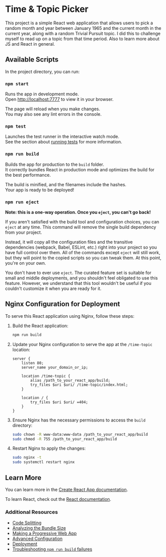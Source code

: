 # Time & Topic Picker

This project is a simple React web application that allows users to pick a random month and year between January 1965 and the current month in the current year, along with a random Trivial Pursuit topic. I did this to challenge myself to read up on a topic from that time period. Also to learn more about JS and React in general.

## Available Scripts

In the project directory, you can run:

### `npm start`

Runs the app in development mode.\
Open [http://localhost:7777](http://localhost:7777) to view it in your browser.

The page will reload when you make changes.\
You may also see any lint errors in the console.

### `npm test`

Launches the test runner in the interactive watch mode.\
See the section about [running tests](https://facebook.github.io/create-react-app/docs/running-tests) for more information.

### `npm run build`

Builds the app for production to the `build` folder.\
It correctly bundles React in production mode and optimizes the build for the best performance.

The build is minified, and the filenames include the hashes.\
Your app is ready to be deployed!

### `npm run eject`

**Note: this is a one-way operation. Once you `eject`, you can't go back!**

If you aren't satisfied with the build tool and configuration choices, you can `eject` at any time. This command will remove the single build dependency from your project.

Instead, it will copy all the configuration files and the transitive dependencies (webpack, Babel, ESLint, etc.) right into your project so you have full control over them. All of the commands except `eject` will still work, but they will point to the copied scripts so you can tweak them. At this point, you're on your own.

You don't have to ever use `eject`. The curated feature set is suitable for small and middle deployments, and you shouldn't feel obligated to use this feature. However, we understand that this tool wouldn't be useful if you couldn't customize it when you are ready for it.

## Nginx Configuration for Deployment

To serve this React application using Nginx, follow these steps:

1. Build the React application:

    ```bash
    npm run build
    ```

2. Update your Nginx configuration to serve the app at the `/time-topic` location:

    ```nginx
    server {
        listen 80;
        server_name your_domain_or_ip;

        location /time-topic {
            alias /path_to_your_react_app/build;
            try_files $uri $uri/ /time-topic/index.html;
        }

        location / {
            try_files $uri $uri/ =404;
        }
    }
    ```

3. Ensure Nginx has the necessary permissions to access the `build` directory:

    ```bash
    sudo chown -R www-data:www-data /path_to_your_react_app/build
    sudo chmod -R 755 /path_to_your_react_app/build
    ```

4. Restart Nginx to apply the changes:

    ```bash
    sudo nginx -t
    sudo systemctl restart nginx
    ```

## Learn More

You can learn more in the [Create React App documentation](https://facebook.github.io/create-react-app/docs/getting-started).

To learn React, check out the [React documentation](https://reactjs.org/).

### Additional Resources

- [Code Splitting](https://facebook.github.io/create-react-app/docs/code-splitting)
- [Analyzing the Bundle Size](https://facebook.github.io/create-react-app/docs/analyzing-the-bundle-size)
- [Making a Progressive Web App](https://facebook.github.io/create-react-app/docs/making-a-progressive-web-app)
- [Advanced Configuration](https://facebook.github.io/create-react-app/docs/advanced-configuration)
- [Deployment](https://facebook.github.io/create-react-app/docs/deployment)
- [Troubleshooting `npm run build` failures](https://facebook.github.io/create-react-app/docs/troubleshooting#npm-run-build-fails-to-minify)

